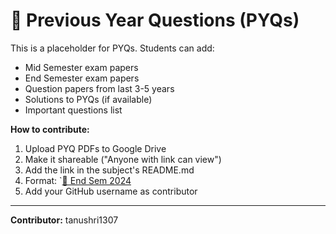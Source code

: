 # 📝 Previous Year Questions (PYQs)

This is a placeholder for PYQs. Students can add:
- Mid Semester exam papers
- End Semester exam papers
- Question papers from last 3-5 years
- Solutions to PYQs (if available)
- Important questions list

**How to contribute:**
1. Upload PYQ PDFs to Google Drive
2. Make it shareable ("Anyone with link can view")
3. Add the link in the subject's README.md
4. Format: `[📝 End Sem 2024](https://drive.google.com/file/d/1iNDwwUPIlYxoQNR7KiA0ueU28CNflZKy/view?usp=sharing)
5. Add your GitHub username as contributor

---
**Contributor:** tanushri1307
